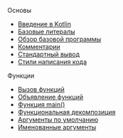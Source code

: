 Основы

* [Введение в Kotlin](basics/introduction-to-kotlin.md)
* [Базовые литералы](basics/basic-literals.md)
* [Обзор базовой программы](basics/overview-of-the-basic-program.md)
* [Комментарии](basics/comments.md)
* [Стандартный вывод](basics/standart-output.md)
* [Стили написания кода](basics/coding-style-conventions.md)

Функции

* [Вызов функций](control-flow/functions/invoking-functions.md)
* [Объявление функций](control-flow/functions/declaring-functions.md)
* [Функция main()](control-flow/functions/the-main-function.md)
* [Функциональная декомпозиция](control-flow/functions/functional-decomposition.md)
* [Аргументы по умолчанию](control-flow/functions/default-arguments.md)
* [Именованные аргументы](control-flow/functions/named-arguments.md)